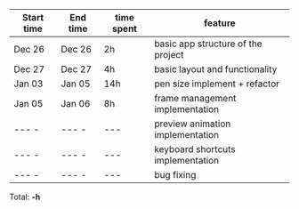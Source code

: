 | Start time  | End time | time spent |                   feature                   |
|-------------|----------|------------|---------------------------------------------|
| Dec 26      | Dec 26   | 2h         | basic app structure of the project          |
| Dec 27      | Dec 27   | 4h         | basic layout and functionality              |
| Jan 03      | Jan 05   | 14h        | pen size implement + refactor               |
| Jan 05      | Jan 06   | 8h         | frame management implementation             |
| --- -       | --- -    | ---        | preview animation implementation            |
| --- -       | --- -    | ---        | keyboard shortcuts implementation           |
| --- -       | --- -    | ---        | bug fixing                                  |
        
Total: **-h**